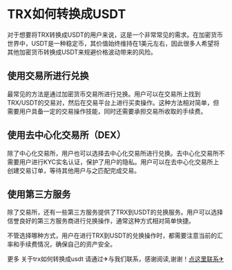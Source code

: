 # TRX如何转换成USDT

对于想要将TRX转换成USDT的用户来说，这是一个非常常见的需求。在加密货币世界中，USDT是一种稳定币，其价值始终维持在1美元左右，因此很多人希望将其他加密货币转换成USDT来规避价格波动带来的风险。

## 使用交易所进行兑换

最常见的方法是通过加密货币交易所进行兑换。用户可以在交易所上找到TRX/USDT的交易对，然后在交易平台上进行买卖操作。这种方法相对简单，但需要用户具备一定的交易操作技能，同时还需要承担交易所收取的手续费。

## 使用去中心化交易所（DEX）

除了中心化交易所，用户也可以选择去中心化交易所进行兑换。去中心化交易所不需要用户进行KYC实名认证，保护了用户的隐私。用户可以在去中心化交易所上创建交易订单，等待其他用户与之匹配完成交易。

## 使用第三方服务

除了交易所，还有一些第三方服务提供了TRX到USDT的兑换服务。用户可以选择信誉良好的第三方服务商进行兑换操作，通常这种方式相对简单快捷。

不管选择哪种方式，用户在进行TRX到USDT的兑换操作时，都需要注意当前的汇率和手续费情况，确保自己的资产安全。

更多 关于trx如何转换成usdt 请通过✈与我们联系，感谢阅读,谢谢！[点这里联系✈](https://ss.k02.cc)
